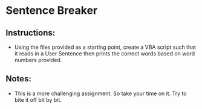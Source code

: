 # Sentence Breaker

## Instructions:

* Using the files provided as a starting point, create a VBA script such that it reads in a User Sentence then prints the correct words based on word numbers provided. 

## Notes:

* This is a more challenging assignment. So take your time on it. Try to bite it off bit by bit.
